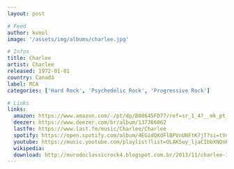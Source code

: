 ```yaml
---
layout: post

# Feed
author: kvnol
image: '/assets/img/albums/charlee.jpg'

# Infos
title: Charlee
artist: Charlee
released: 1972-01-01
country: Canadá
label: RCA
categories: ['Hard Rock', 'Psychedelic Rock', 'Progressive Rock']

# Links
links:
  amazon: https://www.amazon.com/-/pt/dp/B08645FD77/ref=sr_1_4?__mk_pt_BR=%C3%85M%C3%85%C5%BD%C3%95%C3%91&dchild=1&keywords=charlee&qid=1614825225&sr=8-4&tag=kvnol08-20
  deezer: https://www.deezer.com/br/album/137366062
  lastfm: https://www.last.fm/music/Charlee/Charlee
  spotify: https://open.spotify.com/album/4EGidQKdFlBPVnUNFtK7jT?si=tVdY5HLRQeKWK8KwPKEUwQ
  youtube: https://music.youtube.com/playlist?list=OLAK5uy_ljaCIbbXNQsKw0Kl0RztzoacZTheC7-pY
  wikipedia:
  download: http://murodoclassicrock4.blogspot.com.br/2013/11/charlee-1972.html
---
```

